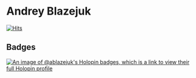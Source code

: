 # Andrey Blazejuk

[![Hits](https://hits.seeyoufarm.com/api/count/incr/badge.svg?url=https%3A%2F%2Fgithub.com%2Fablazejuk%2Fhit-counter&count_bg=%23122CDB&title_bg=%23030303&icon=github.svg&icon_color=%23FEFEFE&title=Profile+views&edge_flat=false)](https://hits.seeyoufarm.com)

## Badges

[![An image of @ablazejuk's Holopin badges, which is a link to view their full Holopin profile](https://holopin.me/ablazejuk)](https://holopin.io/@ablazejuk)

<!--
**ablazejuk/ablazejuk** is a ✨ _special_ ✨ repository because its `README.md` (this file) appears on your GitHub profile.

Here are some ideas to get you started:

- 🔭 I’m currently working on ...
- 🌱 I’m currently learning ...
- 👯 I’m looking to collaborate on ...
- 🤔 I’m looking for help with ...
- 💬 Ask me about ...
- 📫 How to reach me: ...
- ⚡ Fun fact: ...
-->
